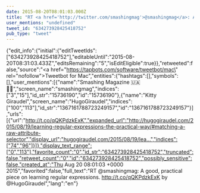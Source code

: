 ```yaml
---
date: 2015-08-20T08:01:03.000Z
title: "RT <a href='http://twitter.com/smashingmag'>@smashingmag</a>: A good, practical piece on learning regular expressions. http://t.co/qQKPdzkExK by <a href='http://twitter.com/HugoGiraudel'>@HugoGiraudel</a>″"
user_mentions: "undefined"
tweet_id: "634273928425418752"
pub_type: "tweet"
---
```

{"edit_info":{"initial":{"editTweetIds":["634273928425418752"],"editableUntil":"2015-08-20T08:31:03.433Z","editsRemaining":"5","isEditEligible":true}},"retweeted":false,"source":"<a href=\"https://tapbots.com/software/tweetbot/mac\" rel=\"nofollow\">Tweetbot for Mac</a>","entities":{"hashtags":[],"symbols":[],"user_mentions":[{"name":"Smashing Magazine 🇺🇦 🏳️‍🌈","screen_name":"smashingmag","indices":["3","15"],"id_str":"15736190","id":"15736190"},{"name":"Kitty Giraudel","screen_name":"HugoGiraudel","indices":["100","113"],"id_str":"1367161788723249157","id":"1367161788723249157"}],"urls":[{"url":"http://t.co/qQKPdzkExK","expanded_url":"http://hugogiraudel.com/2015/08/19/learning-regular-expressions-the-practical-way/#matching-a-raw-attribute-selector","display_url":"hugogiraudel.com/2015/08/19/lea…","indices":["74","96"]}]},"display_text_range":["0","113"],"favorite_count":"0","id_str":"634273928425418752","truncated":false,"retweet_count":"0","id":"634273928425418752","possibly_sensitive":false,"created_at":"Thu Aug 20 08:01:03 +0000 2015","favorited":false,"full_text":"RT @smashingmag: A good, practical piece on learning regular expressions. http://t.co/qQKPdzkExK by @HugoGiraudel","lang":"en"}

